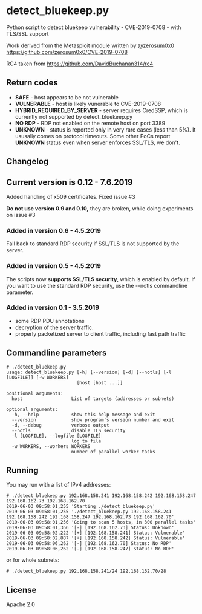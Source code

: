 # detect_bluekeep.py
Python script to detect bluekeep vulnerability - CVE-2019-0708 - with TLS/SSL support

Work derived from the Metasploit module written by [@zerosum0x0](https://twitter.com/zerosum0x0)
https://github.com/zerosum0x0/CVE-2019-0708

RC4 taken from https://github.com/DavidBuchanan314/rc4

## Return codes

- __SAFE__ - host appears to be not vulnerable
- __VULNERABLE__ - host is likely vunerable to CVE-2019-0708
- __HYBRID_REQUIRED_BY_SERVER__ - server requires CredSSP, which is currently not supported by detect_bluekeep.py
- __NO RDP__ - RDP not enabled on the remote host on port 3389
- __UNKNOWN__ - status is reported only in very rare cases (less than 5%). It ususally comes on protocol timeouts. Some other PoCs report __UNKNOWN__ status even when server enforces SSL/TLS, we don't.

## Changelog

## Current version is 0.12 - 7.6.2019

Added handling of x509 certificates. Fixed issue #3

__Do not use version 0.9 and 0.10,__ they are broken, while doing experiments on issue #3

### Added in version 0.6 - 4.5.2019

Fall back to standard RDP security if SSL/TLS is not supported by the server.

### Added in version 0.5 - 4.5.2019

The scripts now __supports SSL/TLS security__, which is enabled by default. If you want to use the standard RDP security, use the --notls commandline parameter.

### Added in version 0.1 - 3.5.2019
- some RDP PDU annotations
- decryption of the server traffic.
- properly packetized server to client traffic, including fast path traffic

## Commandline parameters

```
# ./detect_bluekeep.py
usage: detect_bluekeep.py [-h] [--version] [-d] [--notls] [-l [LOGFILE]] [-w WORKERS]
                          [host [host ...]]

positional arguments:
  host                  List of targets (addresses or subnets)

optional arguments:
  -h, --help            show this help message and exit
  --version             show program's version number and exit
  -d, --debug           verbose output
  --notls               disable TLS security
  -l [LOGFILE], --logfile [LOGFILE]
                        log to file
  -w WORKERS, --workers WORKERS
                        number of parallel worker tasks
```

## Running

You may run with a list of IPv4 addresses:

```
# ./detect_bluekeep.py 192.168.158.241 192.168.158.242 192.168.158.247 192.168.162.73 192.168.162.70
2019-06-03 09:58:01,255 'Starting ./detect_bluekeep.py'
2019-06-03 09:58:01,255 './detect_bluekeep.py 192.168.158.241 192.168.158.242 192.168.158.247 192.168.162.73 192.168.162.70'
2019-06-03 09:58:01,256 'Going to scan 5 hosts, in 300 parallel tasks'
2019-06-03 09:58:01,366 '[-] [192.168.162.73] Status: Unknown'
2019-06-03 09:58:02,222 '[+] [192.168.158.241] Status: Vulnerable'
2019-06-03 09:58:02,887 '[+] [192.168.158.242] Status: Vulnerable'
2019-06-03 09:58:06,262 '[-] [192.168.162.70] Status: No RDP'
2019-06-03 09:58:06,262 '[-] [192.168.158.247] Status: No RDP'
```

or for whole subnets:

```
# ./detect_bluekeep.py 192.168.158.241/24 192.168.162.70/28
```

## License

Apache 2.0
